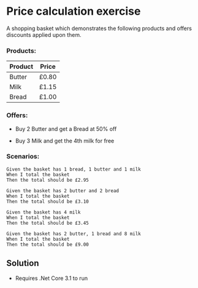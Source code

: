 # Price calculation exercise

A shopping basket which demonstrates the following products and offers discounts applied upon them.

### Products:

| Product | Price  |
|---------|-------|
| Butter  | £0.80 |
| Milk    | £1.15 |
| Bread   | £1.00 |


### Offers:

- Buy 2 Butter and get a Bread at 50% off

- Buy 3 Milk and get the 4th milk for free

### Scenarios:

```
Given the basket has 1 bread, 1 butter and 1 milk 
When I total the basket 
Then the total should be £2.95

Given the basket has 2 butter and 2 bread 
When I total the basket 
Then the total should be £3.10

Given the basket has 4 milk 
When I total the basket 
Then the total should be £3.45

Given the basket has 2 butter, 1 bread and 8 milk 
When I total the basket 
Then the total should be £9.00
```


## Solution

- Requires .Net Core 3.1 to run
